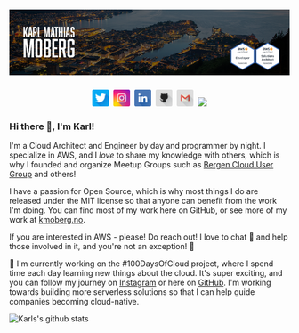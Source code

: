 # [![Karl Mathias Moberg Banner](https://github.com/kmoberg/kmoberg/blob/master/icons/Github-Header.png?raw=true)](https://kmoberg.no)

<p align='center'>
<a href="https://twitter.com/mathiasmoberg"><img height="30" src="https://github.com/kmoberg/kmoberg/blob/master/icons/twitter.png?raw=true"></a>&nbsp;
<a href="https://instagram.com/cloudkarl"><img height="30" src="https://github.com/kmoberg/kmoberg/blob/master/icons/instagram.png?raw=true"></a>&nbsp;
<a href="https://linkedin.com/in/kmoberg"><img height="30" src="https://github.com/kmoberg/kmoberg/blob/master/icons/linkedin.png?raw=true"></a>&nbsp;
<a href="https://github.com/kmoberg"><img height="30" src="https://github.com/kmoberg/kmoberg/blob/master/icons/github.png?raw=true"></a>&nbsp;
<a href="mailto:km@kmoberg.no"><img height="30" src="https://github.com/kmoberg/kmoberg/blob/master/icons/email.png?raw=true"></a>&nbsp;
<img src="https://visitor-badge.glitch.me/badge?page_id=kmobergportfolio.visitor-badge">
</p>


### Hi there 👋, I'm Karl!

I'm a Cloud Architect and Engineer by day and programmer by night. I specialize in AWS, and I *love* to share my knowledge with others, which is why I founded and organize Meetup Groups such as [Bergen Cloud User Group](https://github.com/bergen-cloud-user-group) and others!

I have a passion for Open Source, which is why most things I do are released under the MIT license so that anyone can benefit from the work I'm doing. You can find most of my work here on GitHub, or see more of my work at [kmoberg.no](https://kmoberg.no).

If you are interested in AWS - please! Do reach out! I love to chat 💬 and help those involved in it, and you're not an exception! 🎉

🔭 I'm currently working on the #100DaysOfCloud project, where I spend time each day learning new things about the cloud. It's super exciting, and you can follow my journey on [Instagram](https://instagram.com/cloudkarl) or here on [GitHub](https://github.com/kmoberg/100-Days-Of-Cloud). I'm working towards building more serverless solutions so that I can help guide companies becoming cloud-native.


![Karls's github stats](https://github-readme-stats.vercel.app/api?username=kmoberg&show_icons=true)


<!--
**kmoberg/kmoberg** is a ✨ _special_ ✨ repository because its `README.md` (this file) appears on your GitHub profile.

Here are some ideas to get you started:

- 🔭 I'm currently working on ...
- 🌱 I'm currently learning ...
- 👯 I'm looking to collaborate on ...
- 🤔 I'm looking for help with ...
- 💬 Ask me about ...
- 📫 How to reach me: ...
- 😄 Pronouns: ...
- ⚡ Fun fact: ...
-->

